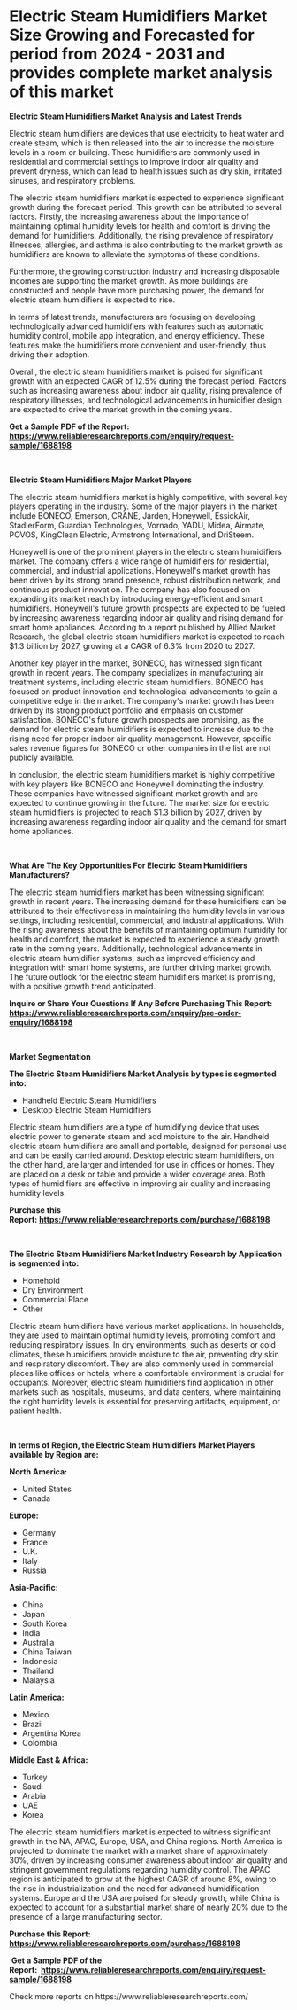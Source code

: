 <p><h1>Electric Steam Humidifiers Market Size Growing and Forecasted for period from 2024 - 2031 and provides complete market analysis of this market</h1></p><p><strong>Electric Steam Humidifiers Market Analysis and Latest Trends</strong></p>
<p><p>Electric steam humidifiers are devices that use electricity to heat water and create steam, which is then released into the air to increase the moisture levels in a room or building. These humidifiers are commonly used in residential and commercial settings to improve indoor air quality and prevent dryness, which can lead to health issues such as dry skin, irritated sinuses, and respiratory problems.</p><p>The electric steam humidifiers market is expected to experience significant growth during the forecast period. This growth can be attributed to several factors. Firstly, the increasing awareness about the importance of maintaining optimal humidity levels for health and comfort is driving the demand for humidifiers. Additionally, the rising prevalence of respiratory illnesses, allergies, and asthma is also contributing to the market growth as humidifiers are known to alleviate the symptoms of these conditions.</p><p>Furthermore, the growing construction industry and increasing disposable incomes are supporting the market growth. As more buildings are constructed and people have more purchasing power, the demand for electric steam humidifiers is expected to rise.</p><p>In terms of latest trends, manufacturers are focusing on developing technologically advanced humidifiers with features such as automatic humidity control, mobile app integration, and energy efficiency. These features make the humidifiers more convenient and user-friendly, thus driving their adoption.</p><p>Overall, the electric steam humidifiers market is poised for significant growth with an expected CAGR of 12.5% during the forecast period. Factors such as increasing awareness about indoor air quality, rising prevalence of respiratory illnesses, and technological advancements in humidifier design are expected to drive the market growth in the coming years.</p></p>
<p><strong>Get a Sample PDF of the Report:&nbsp; <a href="https://www.reliableresearchreports.com/enquiry/request-sample/1688198">https://www.reliableresearchreports.com/enquiry/request-sample/1688198</a></strong></p>
<p>&nbsp;</p>
<p><strong>Electric Steam Humidifiers Major Market Players</strong></p>
<p><p>The electric steam humidifiers market is highly competitive, with several key players operating in the industry. Some of the major players in the market include BONECO, Emerson, CRANE, Jarden, Honeywell, EssickAir, StadlerForm, Guardian Technologies, Vornado, YADU, Midea, Airmate, POVOS, KingClean Electric, Armstrong International, and DriSteem.</p><p>Honeywell is one of the prominent players in the electric steam humidifiers market. The company offers a wide range of humidifiers for residential, commercial, and industrial applications. Honeywell's market growth has been driven by its strong brand presence, robust distribution network, and continuous product innovation. The company has also focused on expanding its market reach by introducing energy-efficient and smart humidifiers. Honeywell's future growth prospects are expected to be fueled by increasing awareness regarding indoor air quality and rising demand for smart home appliances. According to a report published by Allied Market Research, the global electric steam humidifiers market is expected to reach $1.3 billion by 2027, growing at a CAGR of 6.3% from 2020 to 2027.</p><p>Another key player in the market, BONECO, has witnessed significant growth in recent years. The company specializes in manufacturing air treatment systems, including electric steam humidifiers. BONECO has focused on product innovation and technological advancements to gain a competitive edge in the market. The company's market growth has been driven by its strong product portfolio and emphasis on customer satisfaction. BONECO's future growth prospects are promising, as the demand for electric steam humidifiers is expected to increase due to the rising need for proper indoor air quality management. However, specific sales revenue figures for BONECO or other companies in the list are not publicly available.</p><p>In conclusion, the electric steam humidifiers market is highly competitive with key players like BONECO and Honeywell dominating the industry. These companies have witnessed significant market growth and are expected to continue growing in the future. The market size for electric steam humidifiers is projected to reach $1.3 billion by 2027, driven by increasing awareness regarding indoor air quality and the demand for smart home appliances.</p></p>
<p>&nbsp;</p>
<p><strong>What Are The Key Opportunities For Electric Steam Humidifiers Manufacturers?</strong></p>
<p><p>The electric steam humidifiers market has been witnessing significant growth in recent years. The increasing demand for these humidifiers can be attributed to their effectiveness in maintaining the humidity levels in various settings, including residential, commercial, and industrial applications. With the rising awareness about the benefits of maintaining optimum humidity for health and comfort, the market is expected to experience a steady growth rate in the coming years. Additionally, technological advancements in electric steam humidifier systems, such as improved efficiency and integration with smart home systems, are further driving market growth. The future outlook for the electric steam humidifiers market is promising, with a positive growth trend anticipated.</p></p>
<p><strong>Inquire or Share Your Questions If Any Before Purchasing This Report: <a href="https://www.reliableresearchreports.com/enquiry/pre-order-enquiry/1688198">https://www.reliableresearchreports.com/enquiry/pre-order-enquiry/1688198</a></strong></p>
<p>&nbsp;</p>
<p><strong>Market Segmentation</strong></p>
<p><strong>The Electric Steam Humidifiers Market Analysis by types is segmented into:</strong></p>
<p><ul><li>Handheld Electric Steam Humidifiers</li><li>Desktop Electric Steam Humidifiers</li></ul></p>
<p><p>Electric steam humidifiers are a type of humidifying device that uses electric power to generate steam and add moisture to the air. Handheld electric steam humidifiers are small and portable, designed for personal use and can be easily carried around. Desktop electric steam humidifiers, on the other hand, are larger and intended for use in offices or homes. They are placed on a desk or table and provide a wider coverage area. Both types of humidifiers are effective in improving air quality and increasing humidity levels.</p></p>
<p><strong>Purchase this Report:&nbsp;<a href="https://www.reliableresearchreports.com/purchase/1688198">https://www.reliableresearchreports.com/purchase/1688198</a></strong></p>
<p>&nbsp;</p>
<p><strong>The Electric Steam Humidifiers Market Industry Research by Application is segmented into:</strong></p>
<p><ul><li>Homehold</li><li>Dry Environment</li><li>Commercial Place</li><li>Other</li></ul></p>
<p><p>Electric steam humidifiers have various market applications. In households, they are used to maintain optimal humidity levels, promoting comfort and reducing respiratory issues. In dry environments, such as deserts or cold climates, these humidifiers provide moisture to the air, preventing dry skin and respiratory discomfort. They are also commonly used in commercial places like offices or hotels, where a comfortable environment is crucial for occupants. Moreover, electric steam humidifiers find application in other markets such as hospitals, museums, and data centers, where maintaining the right humidity levels is essential for preserving artifacts, equipment, or patient health.</p></p>
<p>&nbsp;</p>
<p><strong>In terms of Region, the Electric Steam Humidifiers Market Players available by Region are:</strong></p>
<p>
    <p> <strong> North America: </strong>
        <ul>
            <li>United States</li>
            <li>Canada</li>
        </ul>
        </p> 
    <p> <strong> Europe: </strong>
        <ul>
            <li>Germany</li>
            <li>France</li>
            <li>U.K.</li>
            <li>Italy</li>
            <li>Russia</li>
        </ul>
        </p> 
    <p> <strong> Asia-Pacific: </strong>
        <ul>
            <li>China</li>
            <li>Japan</li>
            <li>South Korea</li>
            <li>India</li>
            <li>Australia</li>
            <li>China Taiwan</li>
            <li>Indonesia</li>
            <li>Thailand</li>
            <li>Malaysia</li>
        </ul>
        </p> 
    <p> <strong> Latin America: </strong>
        <ul>
            <li>Mexico</li>
            <li>Brazil</li>
            <li>Argentina Korea</li>
            <li>Colombia</li>
        </ul>
        </p> 
    <p> <strong> Middle East & Africa: </strong>
        <ul>
            <li>Turkey</li>
            <li>Saudi</li>
            <li>Arabia</li>
            <li>UAE</li>
            <li>Korea</li>
        </ul>
    </p>
    </p>
<p><p>The electric steam humidifiers market is expected to witness significant growth in the NA, APAC, Europe, USA, and China regions. North America is projected to dominate the market with a market share of approximately 30%, driven by increasing consumer awareness about indoor air quality and stringent government regulations regarding humidity control. The APAC region is anticipated to grow at the highest CAGR of around 8%, owing to the rise in industrialization and the need for advanced humidification systems. Europe and the USA are poised for steady growth, while China is expected to account for a substantial market share of nearly 20% due to the presence of a large manufacturing sector.</p></p>
<p><strong>Purchase this Report: <a href="https://www.reliableresearchreports.com/purchase/1688198">https://www.reliableresearchreports.com/purchase/1688198</a></strong></p>
<p>&nbsp;<strong>Get a Sample PDF of the Report:&nbsp;&nbsp;<a href="https://www.reliableresearchreports.com/enquiry/request-sample/1688198">https://www.reliableresearchreports.com/enquiry/request-sample/1688198</a></strong></p>
<p><strong></strong></p>
<p>Check more reports on https://www.reliableresearchreports.com/</p>